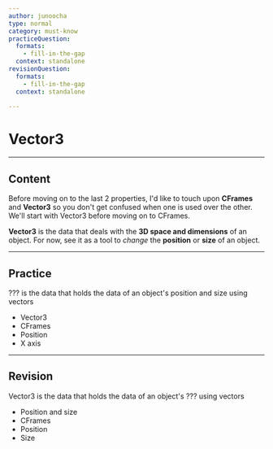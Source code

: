 ```yaml
---
author: junoocha
type: normal
category: must-know
practiceQuestion:
  formats:
    - fill-in-the-gap
  context: standalone
revisionQuestion:
  formats:
    - fill-in-the-gap
  context: standalone

---
```


# Vector3
---

## Content
Before moving on to the last 2 properties, I'd like to touch upon **CFrames** and **Vector3** so you don't get confused when one is used over the other. We'll start with Vector3 before moving on to CFrames.

**Vector3** is the data that deals with the **3D space and dimensions** of an object. For now, see it as a tool to *change* the **position** or **size** of an object.

---

## Practice
??? is the data that holds the data of an object's position and size using vectors
- Vector3
- CFrames
- Position
- X axis
---

## Revision
Vector3 is the data that holds the data of an object's ??? using vectors
- Position and size
- CFrames
- Position
- Size